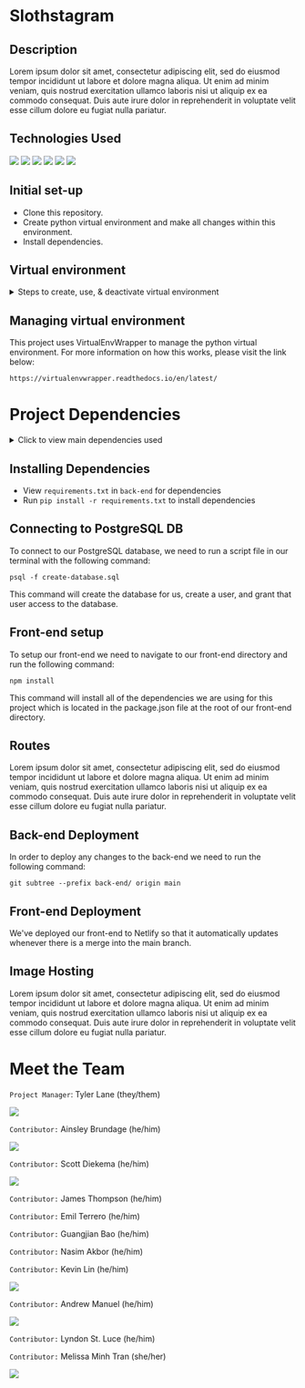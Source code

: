 # Slothstagram

## Description

Lorem ipsum dolor sit amet, consectetur adipiscing elit, sed do eiusmod tempor incididunt ut labore et dolore magna aliqua. Ut enim ad minim veniam, quis nostrud exercitation ullamco laboris nisi ut aliquip ex ea commodo consequat. Duis aute irure dolor in reprehenderit in voluptate velit esse cillum dolore eu fugiat nulla pariatur.

## Technologies Used

<img src="https://img.icons8.com/fluency/48/000000/python.png"/>
<img src="https://img.icons8.com/color/48/000000/postgreesql.png"/>
<img src="https://img.icons8.com/color/48/000000/django.png"/>
<img src="https://img.icons8.com/color/48/000000/amazon-s3.png"/>
<img src="https://img.icons8.com/dusk/48/000000/react.png"/>
<img src="https://img.icons8.com/color/48/000000/figma--v1.png"/>

## Initial set-up

- Clone this repository.
- Create python virtual environment and make all changes within this environment.
- Install dependencies.

## Virtual environment

<details>
<summary>Steps to create, use, & deactivate virtual environment</summary>
<br>

    Create:  mkvirtualenv slothstagram

    Connect: workon slothstagram

    Disconnect: deactivate

</details>

## Managing virtual environment

This project uses VirtualEnvWrapper to manage the python virtual environment. For more information on how this works, please visit the link below:

`https://virtualenvwrapper.readthedocs.io/en/latest/`

# Project Dependencies

<details>
<summary>Click to view main dependencies used</summary>
<br>
  <ul>
    <li>Django</li>
    <li>Django Rest Framework</li>
    <li>Psycopg2-binary</li>
    <li>Whitenoise</li>
    <li>Dotenv</li>
    <li>Gunicorn</li>
    <li>DJ Database URL</li>
  </ul>
</details>

## Installing Dependencies

- View `requirements.txt` in `back-end` for dependencies
- Run `pip install -r requirements.txt` to install dependencies

## Connecting to PostgreSQL DB

To connect to our PostgreSQL database, we need to run a script file in our terminal with the following command:

```
psql -f create-database.sql
```

This command will create the database for us, create a user, and grant that user access to the database.

## Front-end setup

To setup our front-end we need to navigate to our front-end directory and run the following command:

```
npm install
```

This command will install all of the dependencies we are using for this project which is located in the package.json file at the root of our front-end directory.

## Routes

Lorem ipsum dolor sit amet, consectetur adipiscing elit, sed do eiusmod tempor incididunt ut labore et dolore magna aliqua. Ut enim ad minim veniam, quis nostrud exercitation ullamco laboris nisi ut aliquip ex ea commodo consequat. Duis aute irure dolor in reprehenderit in voluptate velit esse cillum dolore eu fugiat nulla pariatur.

## Back-end Deployment

In order to deploy any changes to the back-end we need to run the following command:

```
git subtree --prefix back-end/ origin main
```

## Front-end Deployment

We've deployed our front-end to Netlify so that it automatically updates whenever there is a merge into the main branch.

## Image Hosting

Lorem ipsum dolor sit amet, consectetur adipiscing elit, sed do eiusmod tempor incididunt ut labore et dolore magna aliqua. Ut enim ad minim veniam, quis nostrud exercitation ullamco laboris nisi ut aliquip ex ea commodo consequat. Duis aute irure dolor in reprehenderit in voluptate velit esse cillum dolore eu fugiat nulla pariatur.

# Meet the Team

`Project Manager`:
Tyler Lane (they/them)

[![](https://github.com/Underwaterr.png?size=100)](https://github.com/Underwaterr)

`Contributor:` Ainsley Brundage (he/him)

[![](https://github.com/AinsleyB29.png?size=100)](https://github.com/AinsleyB29)

`Contributor:` Scott Diekema (he/him)

[![](https://github.com/officecowboy.png?size=100)](https://github.com/officecowboy)

`Contributor:` James Thompson (he/him)

`Contributor:` Emil Terrero (he/him)

`Contributor:` Guangjian Bao (he/him)

`Contributor:` Nasim Akbor (he/him)

`Contributor:` Kevin Lin (he/him)

[![](https://github.com/Linkevin1997.png?size=100)](https://github.com/Linkevin1997)

`Contributor:` Andrew Manuel (he/him)

[![](https://github.com/drainodrew.png?size=100)](https://github.com/drainodrew)

`Contributor:` Lyndon St. Luce (he/him)

`Contributor:` Melissa Minh Tran (she/her)

[![](https://github.com/mcmtnyc.png?size=100)](https://github.com/mcmtnyc)
